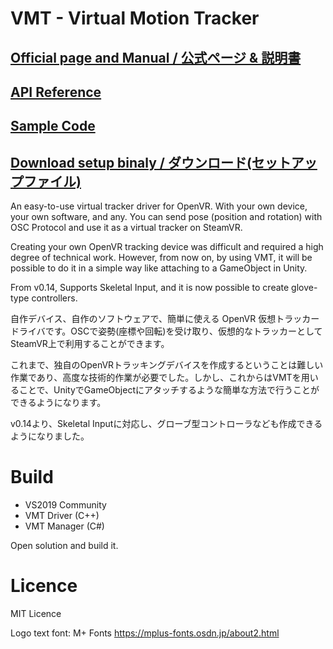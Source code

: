 # VMT - Virtual Motion Tracker
## [Official page and Manual / 公式ページ &  説明書](https://gpsnmeajp.github.io/VirtualMotionTrackerDocument/)
## [API Reference](https://gpsnmeajp.github.io/VirtualMotionTrackerDocument/api/)
## [Sample Code](https://gpsnmeajp.github.io/VirtualMotionTrackerDocument/sample/)
## [Download setup binaly / ダウンロード(セットアップファイル)](https://gpsnmeajp.github.io/VirtualMotionTrackerDocument/download/)

An easy-to-use virtual tracker driver for OpenVR. With your own device, your own software, and any.
You can send pose (position and rotation) with OSC Protocol and use it as a virtual tracker on SteamVR.

Creating your own OpenVR tracking device was difficult and required a high degree of technical work. 
However, from now on, by using VMT, it will be possible to do it in a simple way like attaching to a GameObject in Unity.   

From v0.14, Supports Skeletal Input, and it is now possible to create glove-type controllers.

自作デバイス、自作のソフトウェアで、簡単に使える OpenVR 仮想トラッカードライバです。OSCで姿勢(座標や回転)を受け取り、仮想的なトラッカーとしてSteamVR上で利用することができます。  

これまで、独自のOpenVRトラッキングデバイスを作成するということは難しい作業であり、高度な技術的作業が必要でした。しかし、これからはVMTを用いることで、UnityでGameObjectにアタッチするような簡単な方法で行うことができるようになります。  

v0.14より、Skeletal Inputに対応し、グローブ型コントローラなども作成できるようになりました。

# Build

+ VS2019 Community
+ VMT Driver (C++) 
+ VMT Manager (C#)

Open solution and build it.


# Licence
MIT Licence

Logo text font: M+ Fonts https://mplus-fonts.osdn.jp/about2.html
